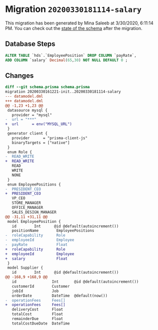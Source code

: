 # Migration `20200330181114-salary`

This migration has been generated by Mina Saleeb at 3/30/2020, 6:11:14 PM.
You can check out the [state of the schema](./schema.prisma) after the migration.

## Database Steps

```sql
ALTER TABLE `hds`.`EmployeePosition` DROP COLUMN `payRate`,
ADD COLUMN `salary` Decimal(65,30) NOT NULL DEFAULT 0 ;
```

## Changes

```diff
diff --git schema.prisma schema.prisma
migration 20200330161221-init..20200330181114-salary
--- datamodel.dml
+++ datamodel.dml
@@ -1,23 +1,23 @@
 datasource mysql {
   provider = "mysql"
-  url = "***"
+  url      = env("MYSQL_URL")
 }
 generator client {
   provider      = "prisma-client-js"
   binaryTargets = ["native"]
 }
 enum Role {
-  READ_WRITE 
+  READ_WRITE
   READ
   WRITE
   NONE
 }
 enum EmployeePositions {
-  PRESIDENT_CEO 
+  PRESIDENT_CEO
   VP_CEO
   STORE_MANAGER
   OFFICE_MANAGER
   SALES_DESIGN_MANAGER
@@ -31,11 +31,11 @@
 model EmployeePosition {
   id        Int      @id @default(autoincrement())
   positionName        EmployeePositions
-  roleCapability      Role    
-  employeeId          Employee       
-  payRate             Float
+  roleCapability      Role
+  employeeId          Employee
+  salary              Float
 }
 model Supplier {
   id        Int      @id @default(autoincrement())
@@ -168,9 +168,9 @@
   id                Int       @id @default(autoincrement())
   customerId        Customer
   jobId             Job
   orderDate         DateTime  @default(now())
-  operationFees     Fees[]  
+  operationFees     Fees[]
   deliveryCost      Float
   totalCost         Float
   remainderDue      Float
   totalCostDueDate  DateTime
```


